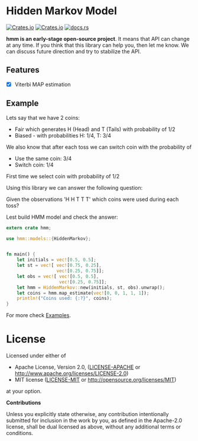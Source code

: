 # Hidden Markov Model 

[![Crates.io](https://img.shields.io/crates/v/hmm.svg)](https://crates.io/crates/hmm) [![Crates.io](https://img.shields.io/crates/l/hmm.svg)](https://github.com/klangner/hmm/blob/master/LICENSE-MIT) [![docs.rs](https://docs.rs/hmm/badge.svg)](https://docs.rs/hmm/)

**hmm is an early-stage open-source project**. It means that API can change at any time.
If you think that this library can help you, then let me know. We can discuss future direction and try to stabilize the API.



## Features
   
  * [x] Viterbi MAP estimation


## Example

Lets say that we have 2 coins:
  * Fair which generates H (Head) and T (Tails) with probability of 1/2
  * Biased - with probabilities H: 1/4, T: 3/4

We also know that after each toss we can switch coin with the probability of
  * Use the same coin: 3/4
  * Switch coin: 1/4

First time we select coin with probability of 1/2

Using this library we can answer the following question:
 
Given the observations 'H H T T T' which coins were used during each toss?


Lest build HMM model and check the answer:


```rust
extern crate hmm;

use hmm::models::{HiddenMarkov};


fn main() {
    let initials = vec![0.5, 0.5];
    let st = vec![ vec![0.75, 0.25],
                   vec![0.25, 0.75]];
    let obs = vec![ vec![0.5, 0.5],
                    vec![0.25, 0.75]];
    let hmm = HiddenMarkov::new(initials, st, obs).unwrap();
    let coins = hmm.map_estimate(vec![0, 0, 1, 1, 1]);
    println!("Coins used: {:?}", coins);
}
```
 
For more check [Examples](https://github.com/klangner/hmm/tree/master/examples). 

  
# License

Licensed under either of

 * Apache License, Version 2.0, ([LICENSE-APACHE](LICENSE-APACHE) or http://www.apache.org/licenses/LICENSE-2.0)
 * MIT license ([LICENSE-MIT](LICENSE-MIT) or http://opensource.org/licenses/MIT)

at your option.


**Contributions**

Unless you explicitly state otherwise, any contribution intentionally submitted
for inclusion in the work by you, as defined in the Apache-2.0 license, shall be
dual licensed as above, without any additional terms or conditions.